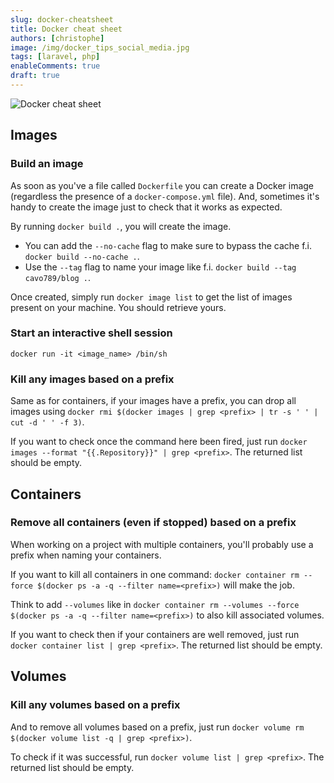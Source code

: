 ```yaml
---
slug: docker-cheatsheet
title: Docker cheat sheet
authors: [christophe]
image: /img/docker_tips_social_media.jpg
tags: [laravel, php]
enableComments: true
draft: true
---
```

![Docker cheat sheet](/img/docker_tips_header.jpg)

## Images

### Build an image

As soon as you've a file called `Dockerfile` you can create a Docker image (regardless the presence of a `docker-compose.yml` file). And, sometimes it's handy to create the image just to check that it works as expected.

By running `docker build .`, you will create the image. 

* You can add the `--no-cache` flag to make sure to bypass the cache f.i. `docker build --no-cache .`.
* Use the `--tag` flag to name your image like f.i. `docker build --tag cavo789/blog .`.

Once created, simply run `docker image list` to get the list of images present on your machine. You should retrieve yours.

### Start an interactive shell session

`docker run -it <image_name> /bin/sh`

### Kill any images based on a prefix 

Same as for containers, if your images have a prefix, you can drop all images using `docker rmi $(docker images | grep <prefix> | tr -s ' ' | cut -d ' ' -f 3)`.

If you want to check once the command here been fired, just run `docker images --format "{{.Repository}}" | grep <prefix>`. The returned list should be empty.
## Containers

### Remove all containers (even if stopped) based on a prefix

When working on a project with multiple containers, you'll probably use a prefix when naming your containers.

If you want to kill all containers in one command: `docker container rm --force $(docker ps -a -q --filter name=<prefix>)` will make the job.

Think to add `--volumes` like in `docker container rm --volumes --force $(docker ps -a -q --filter name=<prefix>)` to also kill associated volumes.

If you want to check then if your containers are well removed, just run `docker container list | grep <prefix>`. The returned list should be empty.

## Volumes

### Kill any volumes based on a prefix

And to remove all volumes based on a prefix, just run `docker volume rm $(docker volume list -q | grep <prefix>)`.

To check if it was successful, run `docker volume list | grep <prefix>`. The returned list should be empty.
